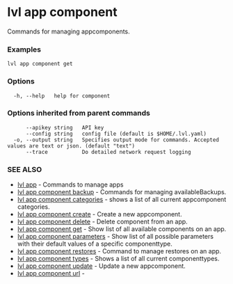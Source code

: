 # lvl app component

Commands for managing appcomponents.

### Examples

```
lvl app component get
```

### Options

```
  -h, --help   help for component
```

### Options inherited from parent commands

```
      --apikey string   API key
      --config string   config file (default is $HOME/.lvl.yaml)
  -o, --output string   Specifies output mode for commands. Accepted values are text or json. (default "text")
      --trace           Do detailed network request logging
```

### SEE ALSO

* [lvl app](lvl_app.md)	 - Commands to manage apps
* [lvl app component backup](lvl_app_component_backup.md)	 - Commands for managing availableBackups.
* [lvl app component categories](lvl_app_component_categories.md)	 - shows a list of all current appcomponent categories.
* [lvl app component create](lvl_app_component_create.md)	 - Create a new appcomponent.
* [lvl app component delete](lvl_app_component_delete.md)	 - Delete component from an app.
* [lvl app component get](lvl_app_component_get.md)	 - Show list of all available components on an app.
* [lvl app component parameters](lvl_app_component_parameters.md)	 - Show list of all possible parameters with their default values of a specific componenttype.
* [lvl app component restores](lvl_app_component_restores.md)	 - Command to manage restores on an app.
* [lvl app component types](lvl_app_component_types.md)	 - Shows a list of all current componenttypes.
* [lvl app component update](lvl_app_component_update.md)	 - Update a new appcomponent.
* [lvl app component url](lvl_app_component_url.md)	 - 

